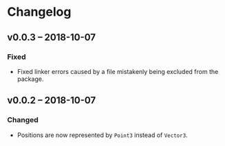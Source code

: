 # Changelog

## v0.0.3 – 2018-10-07

### Fixed

* Fixed linker errors caused by a file mistakenly being excluded from the
  package.

## v0.0.2 – 2018-10-07

### Changed

* Positions are now represented by `Point3` instead of `Vector3`.
